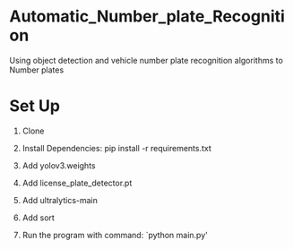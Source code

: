 # Automatic_Number_plate_Recognition

Using object detection and vehicle number plate recognition algorithms to Number plates
# Set Up

1. Clone
2. Install Dependencies:
  pip install -r requirements.txt

3. Add yolov3.weights
4. Add license_plate_detector.pt

5. Add ultralytics-main
6. Add sort
7. Run the program with command:
  `python main.py'

  

